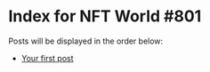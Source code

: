 # Index for NFT World #801
Posts will be displayed in the order below:

- [Your first post](./001-first.md)

